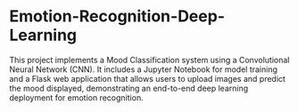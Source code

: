 # Emotion-Recognition-Deep-Learning
This project implements a Mood Classification system using a Convolutional Neural Network (CNN). It includes a Jupyter Notebook for model training and a Flask web application that allows users to upload images and predict the mood displayed, demonstrating an end-to-end deep learning deployment for emotion recognition.
